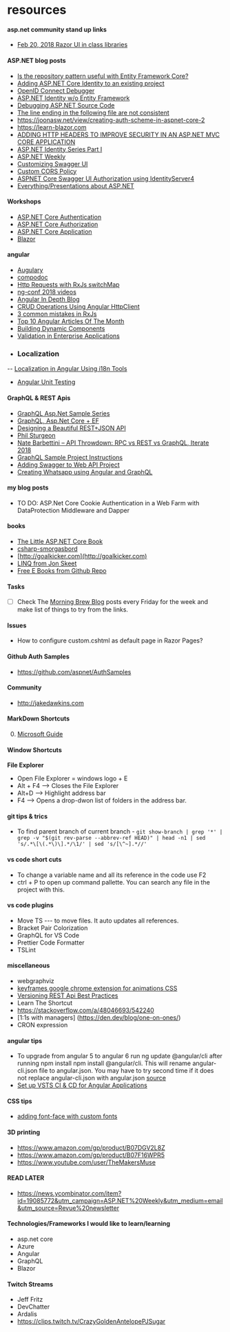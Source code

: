 # resources

#### asp.net community stand up links
* [Feb 20, 2018 Razor UI in class libraries](https://www.one-tab.com/page/PiTdahJmTn65szGajXoqwA)


#### ASP.NET blog posts
* [Is the repository pattern useful with Entity Framework Core?](https://www.thereformedprogrammer.net/is-the-repository-pattern-useful-with-entity-framework-core/)
* [Adding ASP.NET Core Identity to an existing project](https://hanson.io/bootstrapping-asp-net-core-week-4/)
* [OpenID Connect Debugger](https://www.recaffeinate.co/post/introducing-openid-connect-debugger/)
* [ASP.NET Identity w/o Entity Framework](https://markjohnson.io/articles/asp-net-core-identity-without-entity-framework/)
* [Debugging ASP.NET Source Code](https://www.stevejgordon.co.uk/debugging-asp-net-core-2-source)
* [The line ending in the following file are not consistent](http://www.adamtuliper.com/2015/10/stop-visual-studio-from-complaining.html)
* https://joonasw.net/view/creating-auth-scheme-in-aspnet-core-2
* https://learn-blazor.com
* [ADDING HTTP HEADERS TO IMPROVE SECURITY IN AN ASP.NET MVC CORE APPLICATION](https://damienbod.com/2018/02/08/adding-http-headers-to-improve-security-in-an-asp-net-mvc-core-application/)
* [ASP.NET Identity Series Part I](https://chsakell.com/2018/04/28/asp-net-core-identity-series-getting-started/?utm_campaign=Revue%20newsletter&utm_medium=Newsletter&utm_source=ASP.NET%20Weekly) 
* [ASP.NET Weekly](https://www.getrevue.co/profile/aspnetweekly)
* [Customizing Swagger UI](https://cpratt.co/customizing-swagger-ui-in-asp-net-core/)
* [Custom CORS Policy](https://social.technet.microsoft.com/wiki/contents/articles/51042.asp-net-core-2-0-applying-cors-policies.aspx)
* [ASPNET Core Swagger UI Authorization using IdentityServer4](https://www.scottbrady91.com/Identity-Server/ASPNET-Core-Swagger-UI-Authorization-using-IdentityServer4)
* [Everything/Presentations about ASP.NET](https://dotnet-presentations.github.io/)

#### Workshops
* [ASP.NET Core Authentication](https://github.com/blowdart/AspNetAuthenticationWorkshop)
* [ASP.NET Core Authorization](https://github.com/blowdart/AspNetAuthorizationWorkshop)
* [ASP.NET Core Application](https://www.jerriepelser.com/books/airport-explorer/basic/intro/)
* [Blazor](https://github.com/dotnet-presentations/blazor-workshop/)

#### angular
* [Augulary](https://augury.angular.io/)
* [compodoc](https://compodoc.github.io/compodoc/)
* [Http Requests with RxJs switchMap](https://hackernoon.com/using-rxjs-to-handle-http-requests-what-ive-learned-4640aaf4646c)
* [ng-conf 2018 videos](https://nitayneeman.com/posts/all-talks-from-ng-conf-2018/?utm_campaign=NG-Newsletter&utm_medium=email&utm_source=NG-Newsletter_250#angular-cdk-and-material-in-2018)
* [Angular In Depth Blog](https://blog.angularindepth.com)
* [CRUD Operations Using Angular HttpClient](http://www.dotnetcurry.com/angularjs/1438/http-client-angular)
* [3 common mistakes in RxJs](https://medium.com/@paynoattn/3-common-mistakes-i-see-people-use-in-rx-and-the-observable-pattern-ba55fee3d031)
* [Top 10 Angular Articles Of The Month](https://github.com/Mybridge/angular-articles)
* [Building Dynamic Components](https://malcoded.com/posts/angular-dynamic-components?utm_campaign=NG-Newsletter&utm_medium=email&utm_source=NG-Newsletter_271)
* [Validation in Enterprise Applications](https://juristr.com/blog/2019/02/display-server-side-validation-errors-with-angular/)
* ### Localization
 -- [Localization in Angular Using i18n Tools](https://dzone.com/articles/localization-in-angular-using-i18n-tools)
* [Angular Unit Testing](https://logrocket.com/blog/angular-unit-testing/)

#### GraphQL & REST Apis
* [GraphQL Asp.Net Sample Series](http://fiyazhasan.me/graphql-with-asp-net-core-part-ii-middleware/)
* [GraphQL, Asp.Net Core + EF](https://fullstackmark.com/post/17/building-a-graphql-api-with-aspnet-core-2-and-entity-framework-core)
* [Designing a Beautiful REST+JSON API](https://www.youtube.com/watch?v=5WXYw4J4QOU)
* [Phil Sturgeon](https://philsturgeon.uk/)
* [Nate Barbettini – API Throwdown: RPC vs REST vs GraphQL, Iterate 2018](https://www.youtube.com/watch?v=IvsANO0qZEg)
* [GraphQL Sample Project Instructions](https://medium.com/@shemseddine/setup-a-graphql-api-using-asp-net-core-79f1b88f6ad8)
* [Adding Swagger to Web API Project](http://wmpratt.com/swagger-and-asp-net-web-api-part-1/)
* [Creating Whatsapp using Angular and GraphQL](https://medium.com/the-guild/fully-functional-whatsapp-clone-using-angular-graphql-apollo-typescript-and-postgresql-5479d83baaa4)

#### my blog posts
* TO DO: ASP.Net Core Cookie Authentication in a Web Farm with DataProtection Middleware and Dapper

#### books
* [The Little ASP.NET Core Book](https://www.recaffeinate.co/book/)
* [csharp-smorgasbord](https://cdn.filipekberg.se/fekberg-blog/csharp-smorgasbord-free/Filip_Ekberg-CSharp_Smorgasbord.pdf)
* [http://goalkicker.com](http://goalkicker.com)
* [LINQ from Jon Skeet](https://codeblog.jonskeet.uk/category/edulinq/)
* [Free E Books from Github Repo](https://github.com/EbookFoundation/free-programming-books/blob/master/free-programming-books.md)

#### Tasks
- [ ] Check The [Morning Brew Blog](http://blog.cwa.me.uk/) posts every Friday for the week and make list of things to try from the links.

#### Issues
* How to configure custom.cshtml as default page in Razor Pages?

#### Github Auth Samples
* https://github.com/aspnet/AuthSamples

#### Community
* http://jakedawkins.com


#### MarkDown Shortcuts
0. [Microsoft Guide](https://docs.microsoft.com/en-us/vsts/collaborate/markdown-guidance)
#### Window Shortcuts
**File Explorer** 
- Open File Explorer = windows logo + E
- Alt + F4 --> Closes the File Explorer
- Alt+D --> Highlight address bar
- F4 --> Opens a drop-dwon list of folders in the address bar.

#### git tips & trics
 - To find parent branch of current branch - `git show-branch | grep '*' | grep -v "$(git rev-parse --abbrev-ref HEAD)" | head -n1 | sed 's/.*\[\(.*\)\].*/\1/' | sed 's/[\^~].*//'`
 
 #### vs code short cuts
 - To change a variable name and all its reference in the code use F2
 - ctrl + P to open up command pallette. You can search any file in the project with this.
 
 #### vs code plugins
 - Move TS --- to move files. It auto updates all references.
 - Bracket Pair Colorization 
 - GraphQL for VS Code
 - Prettier Code Formatter
 - TSLint

#### miscellaneous 
- webgraphviz
- [keyframes google chrome extension for animations CSS](https://www.youtube.com/watch?v=H598jXvQhLw)
- [Versioning REST Api Best Practices](https://stackoverflow.com/questions/389169/best-practices-for-api-versioning)
- Learn The Shortcut
- https://stackoverflow.com/a/48046693/542240
- [1:1s with managers] (https://den.dev/blog/one-on-ones/)
- CRON expression

#### angular tips
 - To upgrade from angular 5 to angular 6 run ng update @angular/cli after running npm install npm install @angular/cli. This will rename angular-cli.json file to angular.json. You may have to try second time if it does not replace angular-cli.json with angular.json [source](http://www.talkingdotnet.com/upgrade-angular-5-app-angular-6-visual-studio-2017/)
 - [Set up VSTS CI & CD for Angular Applications](https://stapp.space/run-angular-cli-react-cli-aurelia-or-vue-cli-build-in-vsts/)
 
#### CSS tips
- [adding font-face with custom fonts](https://coderwall.com/p/5vrdkg/google-fonts-using-fontface-in-your-css)

#### 3D printing
 - https://www.amazon.com/gp/product/B07DGV2L8Z
 - https://www.amazon.com/gp/product/B07F16WPR5
 - https://www.youtube.com/user/TheMakersMuse
 
#### READ LATER
 - https://news.ycombinator.com/item?id=19085772&utm_campaign=ASP.NET%20Weekly&utm_medium=email&utm_source=Revue%20newsletter
 
#### Technologies/Frameworks I would like to learn/learning
 - asp.net core
 - Azure
 - Angular
 - GraphQL
 - Blazor
 

 
#### Twitch Streams
 - Jeff Fritz
 - DevChatter
 - Ardalis
 - https://clips.twitch.tv/CrazyGoldenAntelopePJSugar
